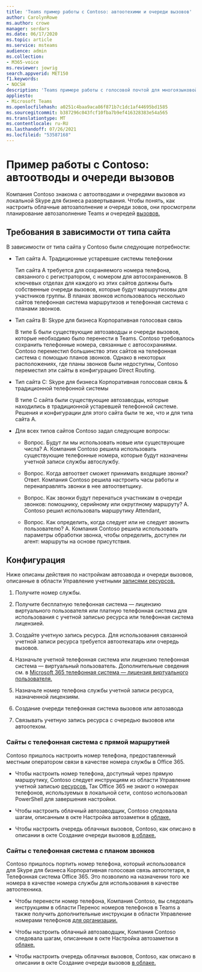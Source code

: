 ```yaml
---
title: 'Teams пример работы с Contoso: автоотехими и очереди вызовов'
author: CarolynRowe
ms.author: crowe
manager: serdars
ms.date: 06/17/2020
ms.topic: article
ms.service: msteams
audience: admin
ms.collection:
- M365-voice
ms.reviewer: jowrig
search.appverid: MET150
f1.keywords:
- NOCSH
description: 'Teams примере работы с голосовой почтой для многоязыковой корпорации: автоотехники и очереди вызовов'
appliesto:
- Microsoft Teams
ms.openlocfilehash: a0251c4baa9aca86f871b7c1dc1af44695bd1585
ms.sourcegitcommit: b387296c043fcf10fba7b9ef416328383e54a565
ms.translationtype: MT
ms.contentlocale: ru-RU
ms.lasthandoff: 07/26/2021
ms.locfileid: "53587168"
---
```

# <a name="contoso-case-study-auto-attendants-and-call-queues"></a>Пример работы с Contoso: автоотводы и очереди вызовов

Компания Contoso знакома с автоотводами и очередями вызовов из локальной Skype для бизнеса развертывания. Чтобы понять, как настроить облачные автозаполнение и очереди зовов, они просмотрели планирование автозаполнение Teams и очередей [вызовов.](plan-auto-attendant-call-queue.md)

## <a name="requirements-depending-on-site-type"></a>Требования в зависимости от типа сайта

В зависимости от типа сайта у Contoso были следующие потребности:

- Тип сайта A. Традиционные устаревшие системы телефонии 

  Тип сайта A требуется для сохраняемого номера телефона, связанного с регистратором, с номером для автосохранеников. В ключевых отделах для каждого из этих сайтов должны быть собственные очереди вызовов, которые будут маршрутизовы для участников группы. В планах звонков использовалось несколько сайтов телефонная система маршрутизов и телефонная система с планами звонков.  

- Тип сайта B: Skype для бизнеса Корпоративная голосовая связь 

  В типе Б были существующие автозаводцы и очереди вызовов, которые необходимо было перенести в Teams. Contoso требовалось сохранить телефонные номера, связанные с автосохраниями. Contoso переместил большинство этих сайтов на телефонная система с помощью планов звонков. Однако в некоторых расположениях, где планы звонков были недоступны, Contoso переместил эти сайты в конфигурацию Direct Routing.  

- Тип сайта C: Skype для бизнеса Корпоративная голосовая связь & традиционной телефонной системы 

  В типе C сайта были существующие автозаводцы, которые находились в традиционной устаревшей телефонной системе. Решения и конфигурации для этого сайта были те же, что и для типа сайта A.   

- Для всех типов сайтов Contoso задал следующие вопросы:

  - Вопрос. Будут ли мы использовать новые или существующие числа? 
    А. Компания Contoso решила использовать существующие телефонные номера, которые будут назначены учетной записи службы автослужбу. 

  - Вопрос. Когда автоответ сможет принимать входящие звонки? 
    Ответ. Компания Contoso решила настроить часы работы и перенаправлять звонки в нее автоответщику.  

  - Вопрос. Как звонки будут перенаться участникам в очереди звонков: помощнику, серийному или округлному маршруту? 
    А. Contoso решил использовать маршрутику Attendant, 

  - Вопрос. Как определить, когда следует или не следует звонить пользователю? 
    А. Компания Contoso решила использовать параметры обработки звонка, чтобы определить, доступен ли агент: маршруты на основе присутствия. 


## <a name="configuration"></a>Конфигурация

Ниже описаны действия по настройкам автозавода и очереди вызовов, описанные в области Управление учетными [записями ресурсов.](manage-resource-accounts.md) 

1. Получите номер службы. 

2. Получите бесплатную телефонная система — лицензию виртуального пользователя или платную телефонная система для использования с учетной записью ресурса или телефонная система лицензией.

3. Создайте учетную запись ресурса. Для использования связанной учетной записи ресурса требуется автоотекатарь или очередь вызовов. 

4. Назначьте учетной телефонная система или лицензию телефонная система — виртуальный пользователь. Дополнительные сведения см. в [Microsoft 365 телефонная система — лицензия виртуального пользователя.](./teams-add-on-licensing/virtual-user.md)

5. Назначьте номер телефона службы учетной записи ресурса, назначенной лицензиям. 

6. Создание очереди телефонная система вызовов или автозавода 

7. Связывать учетную запись ресурса с очередью вызовов или автоотехом. 


### <a name="sites-with-phone-system-with-direct-routing"></a>Сайты с телефонная система с прямой маршрутией 

Contoso пришлось настроить номер телефона, предоставленный местным оператором связи в качестве номера службы в Office 365. 

- Чтобы настроить номер телефона, доступный через прямую маршрутику, Contoso следует инструкциям из области Управление учетной записью [ресурсов.](manage-resource-accounts.md) Так Office 365 не знают о номерах телефонов, используемых в локальной сети, contoso использовал PowerShell для завершения настройки.   

- Чтобы настроить облачный автозаводщик, Contoso следовала шагам, описанным в окте Настройка автозаметки в [облаке.](create-a-phone-system-auto-attendant.md) 

- Чтобы настроить очередь облачных вызовов, Contoso, как описано в описании в окте Создание очереди вызовов [в облаке.](create-a-phone-system-call-queue.md)  


### <a name="sites-with-phone-system-with-calling-plan"></a>Сайты с телефонная система с планом звонков

Contoso пришлось портить номер телефона, который использовался для Skype для бизнеса Корпоративная голосовая связь автоотетаря, в Телефонная система Office 365. Это позволило на назначении того же номера в качестве номера службы для использования в качестве автоотехника. 

- Чтобы перенести номер телефона, Компания Contoso, вы следовать инструкциям в области Перенос номеров телефонов в Teams а также получить дополнительные инструкции в области Управление номерами телефонов [для организации.](./manage-phone-numbers-for-your-organization/manage-phone-numbers-for-your-organization.md) [](./phone-number-calling-plans/transfer-phone-numbers-to-teams.md)

- Чтобы настроить облачный автозаводщик, Компания Contoso следовала шагам, описанным в окте Настройка автозаметки в [облаке.](create-a-phone-system-auto-attendant.md)

-  Чтобы настроить очередь облачных вызовов, Contoso, как описано в описании в окте Создание очереди вызовов [в облаке.](create-a-phone-system-call-queue.md)  

